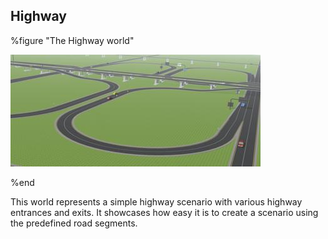 ## Highway

%figure "The Highway world"

![highway.png](images/highway.thumbnail.jpg)

%end

This world represents a simple highway scenario with various highway entrances and exits.
It showcases how easy it is to create a scenario using the predefined road segments.
